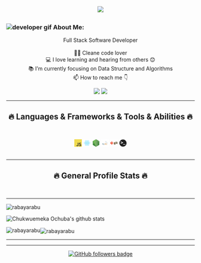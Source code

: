 <!-- [![Typing SVG](https://readme-typing-svg.herokuapp.com?center=true&lines=This+is+HalemoGPA;Nice+to+meet+you+%F0%9F%91%8B)](https://git.io/typing-svg)       -->

<h1 align="center">
  <a href="https://git.io/typing-svg">
    <img src="https://readme-typing-svg.herokuapp.com/?lines=This+is+Rabaya+Aktar+Rabu;Nice+to+meet+you+%F0%9F%91%8B&center=true&size=30">
  </a>
</h1>
   
###  <img src="/images/Developer.gif" alt="developer gif"  height="45px">  About Me:
<p align="center">
  Full Stack Software Developer
  <br>
  <br>
  👨‍🎓 Cleane code lover
  <br>
  💻 I love learning and hearing from others 😊
  <br>
  📚 I’m currently focusing on Data Structure and Algorithms
  <br>
  📫 How to reach me 👇
</p>
<p align="center"> <a href="https://www.linkedin.com/in/rabaya-rabu-142721169/"><img src="https://img.shields.io/badge/linkedin-%230077B5.svg?&style=for-the-badge&logo=linkedin&logoColor=white" height=23></a> <a href="mailto:rabu9149@gmail.com"><img src="https://img.shields.io/badge/Gmail-D14836?style=for-the-badge&logo=gmail&logoColor=white" height=23></a>
<!-- <a href="https://t.me/katfogy"><img src="https://img.shields.io/badge/Telegram-2CA5E0?style=for-the-badge&logo=telegram&logoColor=white" height=23></a>  <!--<a href="https://www.facebook.com/halemogpa"><img src="https://img.shields.io/badge/Facebook-1877F2?style=for-the-badge&logo=facebook&logoColor=white" height=23></a>  -->
<!--    <a href="https://github.com/HalemoGPA/"><img src="https://img.shields.io/badge/GitHub-100000?style=for-the-badge&logo=github&logoColor=white" height=23></a> --> 
<!--   <a href="https://www.youtube.com/watch?v=p0uAJ6Eu4Rs"><img src="https://img.shields.io/badge/YouTube-FF0000?style=for-the-badge&logo=youtube&logoColor=white" height=23></a> <a href="https://t.me/HalemoGPA"><img src="https://img.shields.io/badge/Telegram-2CA5E0?style=for-the-badge&logo=telegram&logoColor=white" height=23></a>  <a href="https://codeforces.com/profile/HGPA"><img src="https://img.shields.io/badge/codeforces-%234566B5.svg?&style=for-the-badge&logo=codeforces&logoColor=white" height=23></a> --></p>
<hr>
<h2 align="center">🔥 Languages & Frameworks & Tools & Abilities 🔥</h2><br>
<p align="center">
<!--   <code><img title="C" height="25" src="images/c.svg"></code> -->
<code><img height="20" src="https://raw.githubusercontent.com/github/explore/80688e429a7d4ef2fca1e82350fe8e3517d3494d/topics/javascript/javascript.png"></code>
<code><img height="20" src="https://raw.githubusercontent.com/github/explore/80688e429a7d4ef2fca1e82350fe8e3517d3494d/topics/react/react.png"></code>
<code><img height="20" src="https://raw.githubusercontent.com/github/explore/80688e429a7d4ef2fca1e82350fe8e3517d3494d/topics/nodejs/nodejs.png"></code>
<code><img height="20" src="https://raw.githubusercontent.com/github/explore/80688e429a7d4ef2fca1e82350fe8e3517d3494d/topics/mysql/mysql.png"></code>
<code><img height="20" src="https://raw.githubusercontent.com/github/explore/80688e429a7d4ef2fca1e82350fe8e3517d3494d/topics/git/git.png"></code>
<code><img height="20" src="https://raw.githubusercontent.com/github/explore/80688e429a7d4ef2fca1e82350fe8e3517d3494d/topics/terminal/terminal.png"></code>



<br />
<br />
<!--   <code><img title="Microsoft Visual Studio" height="25" src="images/visualstudio.png"></code> -->
</p>
<hr>
<h2 align="center">🔥 General Profile Stats 🔥</h2><br>
<hr>
<p align="left"> <img src="https://komarev.com/ghpvc/?username=rabayarabu&label=Profile%20views&color=0e75b6&style=flat" alt="rabayarabu" /> </p>

 ![Chukwuemeka Ochuba's github stats](https://github-readme-stats.vercel.app/api?username=rabayarabu&theme=dark&show_icons=true)
 
 <p><img align="left" src="https://github-readme-stats.vercel.app/api/top-langs?username=rabayarabu&show_icons=true&locale=en&layout=compact" alt="rabayarabu" /></p>
 
<p><img align="center" src="https://github-readme-streak-stats.herokuapp.com/?user=rabayarabu&" alt="rabayarabu"/></p>
<hr>

<hr>
<!-- <p align="center">
  <a href="https://www.buymeacoffee.com/HalemoGPA" target="_blank" ><img src="https://www.buymeacoffee.com/assets/img/custom_images/orange_img.png" alt="HalemoGPA buy me a coffee" width="230"></a>
</p> -->

<!--
-->
<p align="center">
  <a href="https://www.github.com/rabayarabu" target="_blank" rel="noreferrer"><img src="https://img.shields.io/github/followers/rabayarabu?logo=github&style=for-the-badge&color=282b2f&labelColor=0d1117" alt="GitHub followers badge" /></a>
</p>
<!---
HalemoGPA/HalemoGPA is a ✨ special ✨ repository because its `README.md` (this file) appears on your GitHub profile.
You can click the Preview link to take a look at your changes.
--->
